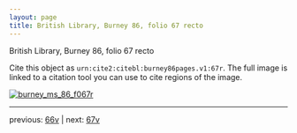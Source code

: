 ```yaml
---
layout: page
title: British Library, Burney 86, folio 67 recto
---
```


British Library, Burney 86, folio 67 recto

Cite this object as `urn:cite2:citebl:burney86pages.v1:67r`.  The full image is linked to a citation tool you can use to cite regions of the image.

[![burney_ms_86_f067r](http://www.homermultitext.org/iipsrv?IIIF=/project/homer/pyramidal/deepzoom/citebl/burney86imgs/v1/burney_ms_86_f067r.tif/full/800,/0/default.jpg)](http://www.homermultitext.org/ict2/?urn=urn:cite2:citebl:burney86imgs.v1:burney_ms_86_f067r) 

---

previous:  [66v](../66v/) | next: [67v](../67v/)